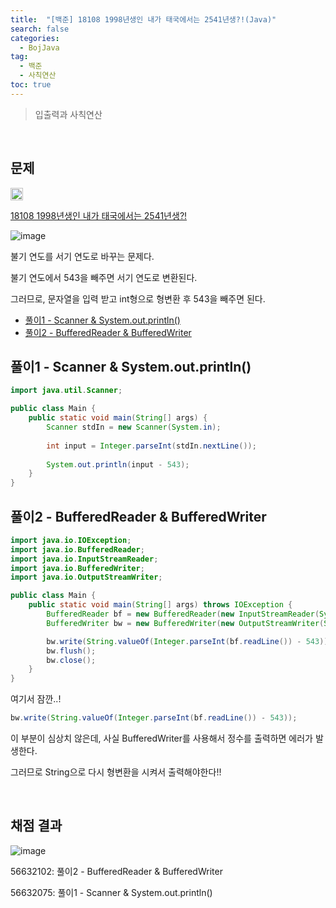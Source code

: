 ```yaml
---
title:  "[백준] 18108 1998년생인 내가 태국에서는 2541년생?!(Java)"
search: false
categories: 
  - BojJava
tag:
  - 백준
  - 사칙연산
toc: true
---
```


> 입출력과 사칙연산

<br>

## 문제
<img src="https://static.solved.ac/tier_small/1.svg" width="20px"/>

[18108 1998년생인 내가 태국에서는 2541년생?!](https://www.acmicpc.net/problem/18108)

![image](https://user-images.githubusercontent.com/87406514/221870821-a18aead6-2c4a-4a06-8aa4-3050dd3caf23.png)

불기 연도를 서기 연도로 바꾸는 문제다.

불기 연도에서 543을 빼주면 서기 연도로 변환된다.

그러므로, 문자열을 입력 받고 int형으로 형변환 후 543을 빼주면 된다.

- [풀이1 - Scanner & System.out.println()](#풀이1---scanner--systemoutprintln)
- [풀이2 - BufferedReader & BufferedWriter](#풀이2---bufferedreader--bufferedwriter)

## 풀이1 - Scanner & System.out.println()
```java
import java.util.Scanner;

public class Main {
    public static void main(String[] args) {
        Scanner stdIn = new Scanner(System.in);
        
        int input = Integer.parseInt(stdIn.nextLine());
        
        System.out.println(input - 543);
    }
}
```

## 풀이2 - BufferedReader & BufferedWriter

```java
import java.io.IOException;
import java.io.BufferedReader;
import java.io.InputStreamReader;
import java.io.BufferedWriter;
import java.io.OutputStreamWriter;

public class Main {
    public static void main(String[] args) throws IOException {
        BufferedReader bf = new BufferedReader(new InputStreamReader(System.in));
        BufferedWriter bw = new BufferedWriter(new OutputStreamWriter(System.out));

        bw.write(String.valueOf(Integer.parseInt(bf.readLine()) - 543));
        bw.flush();
        bw.close();
    }
}
```
여기서 잠깐..!
```java
bw.write(String.valueOf(Integer.parseInt(bf.readLine()) - 543));
```
이 부분이 심상치 않은데, 사실 BufferedWriter를 사용해서 정수를 출력하면 에러가 발생한다.

그러므로 String으로 다시 형변환을 시켜서 출력해야한다!!

<br>

## 채점 결과
![image](https://user-images.githubusercontent.com/87406514/221874760-00c51a8a-18e7-4b43-a71c-2ddbde95f598.png)

56632102: 풀이2 - BufferedReader & BufferedWriter

56632075: 풀이1 - Scanner & System.out.println()
